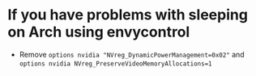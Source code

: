 # If you have problems with sleeping on Arch using envycontrol
* Remove `options nvidia "NVreg_DynamicPowerManagement=0x02"` and `options nvidia NVreg_PreserveVideoMemoryAllocations=1`
